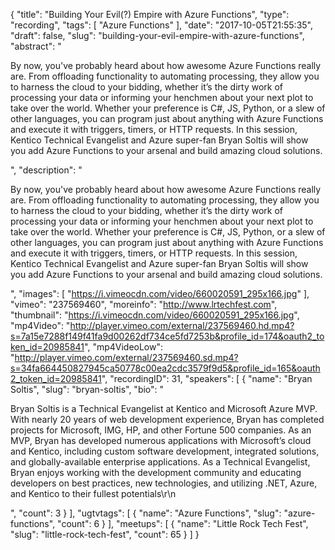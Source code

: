 {
  "title": "Building Your Evil(?) Empire with Azure Functions",
  "type": "recording",
  "tags": [
    "Azure Functions"
  ],
  "date": "2017-10-05T21:55:35",
  "draft": false,
  "slug": "building-your-evil-empire-with-azure-functions",
  "abstract": "<p>By now, you've probably heard about how awesome Azure Functions really are. From offloading functionality to automating processing, they allow you to harness the cloud to your bidding, whether it’s the dirty work of processing your data or informing your henchmen about your next plot to take over the world. Whether your preference is C#, JS, Python, or a slew of other languages, you can program just about anything with Azure Functions and execute it with triggers, timers, or HTTP requests. In this session, Kentico Technical Evangelist and Azure super-fan Bryan Soltis will show you add Azure Functions to your arsenal and build amazing cloud solutions.</p>",
  "description": "<p>By now, you've probably heard about how awesome Azure Functions really are. From offloading functionality to automating processing, they allow you to harness the cloud to your bidding, whether it’s the dirty work of processing your data or informing your henchmen about your next plot to take over the world. Whether your preference is C#, JS, Python, or a slew of other languages, you can program just about anything with Azure Functions and execute it with triggers, timers, or HTTP requests. In this session, Kentico Technical Evangelist and Azure super-fan Bryan Soltis will show you add Azure Functions to your arsenal and build amazing cloud solutions.</p>",
  "images": [
    "https://i.vimeocdn.com/video/660020591_295x166.jpg"
  ],
  "vimeo": "237569460",
  "moreinfo": "http://www.lrtechfest.com",
  "thumbnail": "https://i.vimeocdn.com/video/660020591_295x166.jpg",
  "mp4Video": "http://player.vimeo.com/external/237569460.hd.mp4?s=7a15e7288f149f41fa9d00262df734ce5fd7253b&profile_id=174&oauth2_token_id=20985841",
  "mp4VideoLow": "http://player.vimeo.com/external/237569460.sd.mp4?s=34fa664450827945ca50778c00ea2cdc3579f9d5&profile_id=165&oauth2_token_id=20985841",
  "recordingID": 31,
  "speakers": [
    {
      "name": "Bryan Soltis",
      "slug": "bryan-soltis",
      "bio": "<p>Bryan Soltis is a Technical Evangelist at Kentico and Microsoft Azure MVP. With nearly 20 years of web development experience, Bryan has completed projects for Microsoft, IMG, HP, and other Fortune 500 companies. As an MVP, Bryan has developed numerous applications with Microsoft’s cloud and Kentico, including custom software development, integrated solutions, and globally-available enterprise applications. As a Technical Evangelist, Bryan enjoys working with the development community and educating developers on best practices, new technologies, and utilizing .NET, Azure, and Kentico to their fullest potentials\r\n</p>",
      "count": 3
    }
  ],
  "ugtvtags": [
    {
      "name": "Azure Functions",
      "slug": "azure-functions",
      "count": 6
    }
  ],
  "meetups": [
    {
      "name": "Little Rock Tech Fest",
      "slug": "little-rock-tech-fest",
      "count": 65
    }
  ]
}